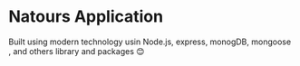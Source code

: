 # Natours Application

Built using modern technology usin Node.js, express, monogDB, mongoose , and others library and packages 😊
